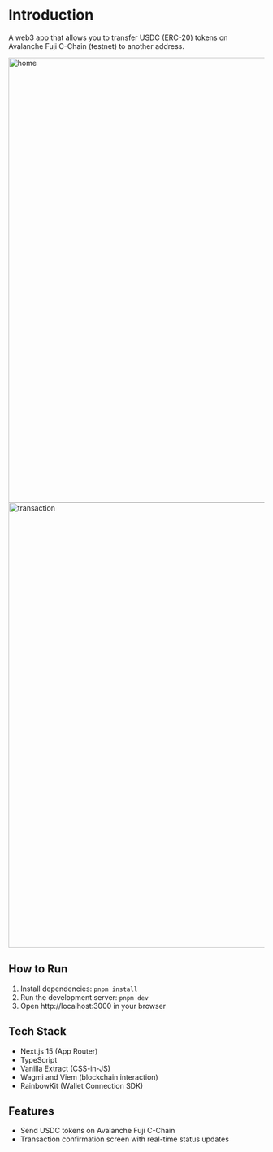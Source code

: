 # Introduction

A web3 app that allows you to transfer USDC (ERC-20) tokens on Avalanche Fuji C-Chain (testnet) to another address.

<img width="1720" height="876" alt="home" src="https://github.com/user-attachments/assets/bf3c997d-c419-4e09-a1de-abd132198f80" />

<img width="1714" height="876" alt="transaction" src="https://github.com/user-attachments/assets/ee0006d4-8bb6-406d-9ba7-abcded5fa603" />

## How to Run

1. Install dependencies: `pnpm install`
2. Run the development server: `pnpm dev`
3. Open http://localhost:3000 in your browser

## Tech Stack

- Next.js 15 (App Router)
- TypeScript
- Vanilla Extract (CSS-in-JS)
- Wagmi and Viem (blockchain interaction)
- RainbowKit (Wallet Connection SDK)

## Features

- Send USDC tokens on Avalanche Fuji C-Chain
- Transaction confirmation screen with real-time status updates
